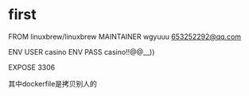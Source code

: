 # first
FROM linuxbrew/linuxbrew
MAINTAINER wgyuuu <653252292@qq.com>

ENV USER casino
ENV PASS casino!!@@__))

EXPOSE 3306

其中dockerfile是拷贝别人的
